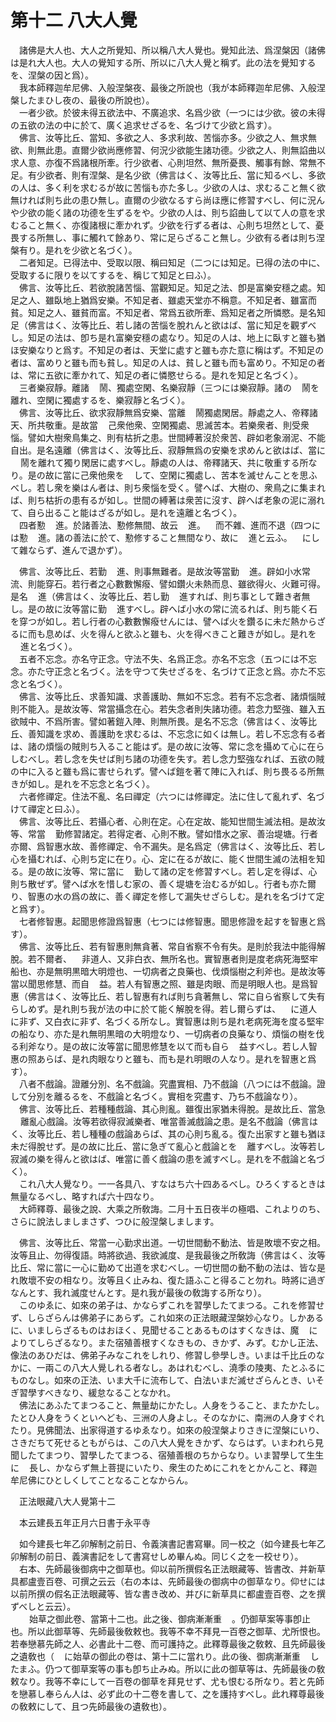 # 第十二 八大人覺
　諸佛是大人也、大人之所覺知、所以稱八大人覺也。覺知此法、爲涅槃因（諸佛は是れ大人也。大人の覺知する所、所以に八大人覺と稱ず。此の法を覺知するを、涅槃の因と爲）。  
　我本師釋迦牟尼佛、入般涅槃夜、最後之所說也（我が本師釋迦牟尼佛、入般涅槃したまひし夜の、最後の所說也）。  
　一者少欲。於彼未得五欲法中、不廣追求、名爲少欲（一つには少欲。彼の未得の五欲の法の中に於て、廣く追求せざるを、名づけて少欲と爲す）。  
　佛言、汝等比丘、當知、多欲之人、多求利故、苦惱亦多。少欲之人、無求無欲、則無此患。直爾少欲尚應修習󠄁、何況少欲能生諸功德。少欲之人、則無諂曲以求人意、亦復不爲諸根所牽。行少欲者、心則坦然、無所憂畏、觸事有餘、常無不足。有少欲者、則有涅槃、是名少欲（佛言はく、汝等比丘、當に知るべし、多欲の人は、多く利を求むるが故に苦惱も亦た多し。少欲の人は、求むること無く欲無ければ則ち此の患ひ無し。直爾の少欲なるすら尚ほ應に修習󠄁すべし、何に況んや少欲の能く諸の功德を生ずるをや。少欲の人は、則ち諂曲して以て人の意を求むること無く、亦復諸根に牽かれず。少欲を行ずる者は、心則ち坦然として、憂畏する所無し、事に觸れて餘あり、常に足らざること無し。少欲有る者は則ち涅槃有り。是れを少欲と名づく）。  
　二者知足。已得法中、受取以限、稱曰知足（二つには知足。已得の法の中に、受取するに限りを以てするを、稱じて知足と曰ふ）。  
　佛言、汝等比丘、若欲脫諸苦惱、當觀知足。知足之法、卽是富樂安穩之處。知足之人、雖臥地上猶爲安樂。不知足者、雖處天堂亦不稱意。不知足者、雖富而貧。知足之人、雖貧而富。不知足者、常爲五欲所牽、爲知足者之所憐愍。是名知足（佛言はく、汝等比丘、若し諸の苦惱を脫れんと欲はば、當に知足を觀ずべし。知足の法は、卽ち是れ富樂安穩の處なり。知足の人は、地上に臥すと雖も猶ほ安樂なりと爲す。不知足の者は、天堂に處すと雖も亦た意に稱はず。不知足の者は、富めりと雖も而も貧し。知足の人は、貧しと雖も而も富めり。不知足の者は、常に五欲に牽かれて、知足の者に憐愍せらる。是れを知足と名づく）。  
　三者樂寂靜。離諸<img width="16" height="16" src="_cyLm4HO.png" border="0">鬧、獨處空閑、名樂寂靜（三つには樂寂靜。諸の<img width="16" height="16" src="_cyLm4HO.png" border="0">鬧を離れ、空閑に獨處するを、樂寂靜と名づく）。  
　佛言、汝等比丘、欲求寂靜無爲安樂、當離<img width="16" height="16" src="_cyLm4HO.png" border="0">鬧獨處閑居。靜處之人、帝釋諸天、所共敬重。是故當<img width="16" height="16" src="_cI1YBsQ.png" border="0">己衆他衆、空閑獨處、思滅苦本。若樂衆者、則受衆惱。譬如大樹衆鳥集之、則有枯折之患。世間縛著沒於衆苦、辟如老象溺泥、不能自出。是名遠離（佛言はく、汝等比丘、寂靜無爲の安樂を求めんと欲はば、當に<img width="16" height="16" src="_cyLm4HO.png" border="0">鬧を離れて獨り閑居に處すべし。靜處の人は、帝釋諸天、共に敬重する所なり。是の故に當に己衆他衆を<img width="16" height="16" src="_cI1YBsQ.png" border="0">して、空閑に獨處し、苦本を滅せんことを思ふべし。若し衆を樂はん者は、則ち衆惱を受く。譬へば、大樹の、衆鳥之に集まれば、則ち枯折の患有るが如し。世間の縛著は衆苦に沒す、辟へば老象の泥に溺れて、自ら出ること能はざるが如し。是れを遠離と名づく）。  
　四者懃<img width="16" height="16" src="_cSQgioD.png" border="0">進。於諸善法、懃修無間、故云<img width="16" height="16" src="_cSQgioD.png" border="0">進。<img width="16" height="16" src="_cSQgioD.png" border="0">而不雜、進而不退（四つには懃<img width="16" height="16" src="_cSQgioD.png" border="0">進。諸の善法に於て、懃修すること無間なり、故に<img width="16" height="16" src="_cSQgioD.png" border="0">進と云ふ。<img width="16" height="16" src="_cSQgioD.png" border="0">にして雜ならず、進んで退かず）。  
  
　佛言、汝等比丘、若勤<img width="16" height="16" src="_cSQgioD.png" border="0">進、則事無難者。是故汝等當勤<img width="16" height="16" src="_cSQgioD.png" border="0">進。辟如小水常流、則能穿石。若行者之心數數懈癈、譬如鑽火未熱而息、雖欲得火、火難可得。是名<img width="16" height="16" src="_cSQgioD.png" border="0">進（佛言はく、汝等比丘、若し勤<img width="16" height="16" src="_cSQgioD.png" border="0">進すれば、則ち事として難き者無し。是の故に汝等當に勤<img width="16" height="16" src="_cSQgioD.png" border="0">進すべし。辟へば小水の常に流るれば、則ち能く石を穿つが如し。若し行者の心數數懈癈せんには、譬へば火を鑽るに未だ熱からざるに而も息めば、火を得んと欲ふと雖も、火を得べきこと難きが如し。是れを<img width="16" height="16" src="_cSQgioD.png" border="0">進と名づく）。  
　五者不忘念。亦名守正念。守法不失、名爲正念。亦名不忘念（五つには不忘念。亦た守正念と名づく。法を守つて失せざるを、名づけて正念と爲。亦た不忘念と名づく）。  
　佛言、汝等比丘、求善知識、求善護助、無如不忘念。若有不忘念者、諸煩惱賊則不能入。是故汝等、常當攝念在心。若失念者則失諸功德。若念力堅強、雖入五欲賊中、不爲所害。譬如著鎧入陣、則無所畏。是名不忘念（佛言はく、汝等比丘、善知識を求め、善護助を求むるは、不忘念に如くは無し。若し不忘念有る者は、諸の煩惱の賊則ち入ること能はず。是の故に汝等、常に念を攝めて心に在らしむべし。若し念を失せば則ち諸の功德を失す。若し念力堅強なれば、五欲の賊の中に入ると雖も爲に害せられず。譬へば鎧を著て陣に入れば、則ち畏るる所無きが如し。是れを不忘念と名づく）。  
　六者修禪定。住法不亂、名曰禪定（六つには修禪定。法に住して亂れず、名づけて禪定と曰ふ）。  
　佛言、汝等比丘、若攝心者、心則在定。心在定故、能知世間生滅法相。是故汝等、常當<img width="16" height="16" src="_cSQgioD.png" border="0">勤修習󠄁諸定。若得定者、心則不散。譬如惜水之家、善治堤塘。行者亦爾、爲智惠水故、善修禪定、令不漏失。是名爲定（佛言はく、汝等比丘、若し心を攝むれば、心則ち定に在り。心、定に在るが故に、能く世間生滅の法相を知る。是の故に汝等、常に當に<img width="16" height="16" src="_cSQgioD.png" border="0">勤して諸の定を修習󠄁すべし。若し定を得ば、心則ち散ぜず。譬へば水を惜しむ家の、善く堤塘を治むるが如し。行者も亦た爾り、智惠の水の爲の故に、善く禪定を修して漏失せざらしむ。是れを名づけて定と爲す）。  
　七者修智惠。起聞思修證爲智惠（七つには修智惠。聞思修證を起すを智惠と爲す）。  
　佛言、汝等比丘、若有智惠則無貪著、常自省察不令有失。是則於我法中能得解脫。若不爾者、<img width="16" height="16" src="_cnNXfTq.png" border="0">非道人、又非白衣、無所名也。實智惠者則是度老病死海堅牢船也、亦是無明黒暗大明燈也、一切病者之良藥也、伐煩惱樹之利斧也。是故汝等當以聞思修慧、而自<img width="16" height="16" src="_cdjCTu-.png" border="0">益。若人有智惠之照、雖是肉眼、而是明眼人也。是爲智惠（佛言はく、汝等比丘、若し智惠有れば則ち貪著無し、常に自ら省察して失有らしめず。是れ則ち我が法の中に於て能く解脫を得。若し爾らずは、<img width="16" height="16" src="_cnNXfTq.png" border="0">に道人に非ず、又白衣に非ず、名づくる所なし。實智惠は則ち是れ老病死海を度る堅牢の船なり、亦た是れ無明黒暗の大明燈なり、一切病者の良藥なり、煩惱の樹を伐る利斧なり。是の故に汝等當に聞思修慧を以て而も自ら<img width="16" height="16" src="_cdjCTu-.png" border="0">益すべし。若し人智惠の照あらば、是れ肉眼なりと雖も、而も是れ明眼の人なり。是れを智惠と爲す）。  
　八者不戲論。證離分別、名不戲論。究盡實相、乃不戲論（八つには不戲論。證して分別を離るるを、不戲論と名づく。實相を究盡す、乃ち不戲論なり）。  
　佛言、汝等比丘、若種種戲論、其心則亂。雖復出家猶未得脫。是故比丘、當急<img width="16" height="16" src="_cI1YBsQ.png" border="0">離亂心戲論。汝等若欲得寂滅樂者、唯當善滅戲論之患。是名不戲論（佛言はく、汝等比丘、若し種種の戲論あらば、其の心則ち亂る。復た出家すと雖も猶ほ未だ得脫せず。是の故に比丘、當に急ぎて亂心と戲論とを<img width="16" height="16" src="_cI1YBsQ.png" border="0">離すべし。汝等若し寂滅の樂を得んと欲はば、唯當に善く戲論の患を滅すべし。是れを不戲論と名づく）。  
　これ八大人覺なり。一一各具八、すなはち六十四あるべし。ひろくするときは無量なるべし、略すれば六十四なり。  
　大師釋尊、最後之說、大乘之所敎誨。二月十五日夜半の極唱、これよりのち、さらに說法しましまさず、つひに般涅槃しまします。  
  
　佛言、汝等比丘、常當一心勤求出道。一切世間動不動法、皆是敗壞不安之相。汝等且止、勿得復語。時將欲過、我欲滅度、是我最後之所敎誨（佛言はく、汝等比丘、常に當に一心に勤めて出道を求むべし。一切世間の動不動の法は、皆な是れ敗壞不安の相なり。汝等且く止みね、復た語ふこと得ること勿れ。時將に過ぎなんとす、我れ滅度せんとす。是れ我が最後の敎誨する所なり）。  
　このゆゑに、如來の弟子は、かならずこれを習󠄁學したてまつる。これを修習󠄁せず、しらざらんは佛弟子にあらず。これ如來の正法眼藏涅槃妙心なり。しかあるに、いましらざるものはおほく、見聞せることあるものはすくなきは、魔<img width="16" height="16" src="_ccGiJ4y.png" border="0">によりてしらざるなり。また宿殖善根すくなきもの、きかず、みず。むかし正法、像法のあひだは、佛弟子みなこれをしれり、修習󠄁し參學しき。いまは千比丘のなかに、一兩この八大人覺しれる者なし。あはれむべし、澆季の陵夷、たとふるにものなし。如來の正法、いま大千に流布して、白法いまだ滅せざらんとき、いそぎ習󠄁學すべきなり、緩怠なることなかれ。  
　佛法にあふたてまつること、無量劫にかたし。人身をうること、またかたし。たとひ人身をうくといへども、三洲の人身よし。そのなかに、南洲の人身すぐれたり。見佛聞法、出家得道するゆゑなり。如來の般涅槃よりさきに涅槃にいり、さきだちて死せるともがらは、この八大人覺をきかず、ならはず。いまわれら見聞したてまつり、習󠄁學したてまつる、宿殖善根のちからなり。いま習󠄁學して生生に<img width="16" height="16" src="_cdjCTu-.png" border="0">長し、かならず無上菩提にいたり、衆生のためにこれをとかんこと、釋迦牟尼佛にひとしくしてことなることなからん。  
  
　正法眼藏八大人覺第十二  
  
　本云建長五年正月六日書于永平寺  
  
　如今建長七年乙卯解制之前日、令義演書記書寫畢。同一校之（如今建長七年乙卯解制の前日、義演書記をして書寫せしめ畢んぬ。同じく之を一校せり）。  
　右本、先師最後御病中之御草也。仰以前所撰假名正法眼藏等、皆書改、并新草具都盧壹百卷、可撰之云云（右の本は、先師最後の御病中の御草なり。仰せには以前所撰の假名正法眼藏等、皆な書き改め、并びに新草具に都盧壹百卷、之を撰ずべしと云云）。  
　<img width="16" height="16" src="_cnNXfTq.png" border="0">始草之御此卷、當第十二也。此之後、御病漸漸重<img width="16" height="16" src="_cdjCTu-.png" border="0">。仍御草案等事卽止也。所以此御草等、先師最後敎敕也。我等不幸不拜見一百卷之御草、尤所恨也。若奉戀慕先師之人、必書此十二卷、而可護持之。此釋尊最後之敎敕、且先師最後之遺敎也（<img width="16" height="16" src="_cnNXfTq.png" border="0">に始草の御此の卷は、第十二に當れり。此の後、御病漸漸重<img width="16" height="16" src="_cdjCTu-.png" border="0">したまふ。仍つて御草案等の事も卽ち止みぬ。所以に此の御草等は、先師最後の敎敕なり。我等不幸にして一百卷の御草を拜見せず、尤も恨むる所なり。若と先師を戀慕し奉らん人は、必ず此の十二卷を書して、之を護持すべし。此れ釋尊最後の敎敕にして、且つ先師最後の遺敎也）。